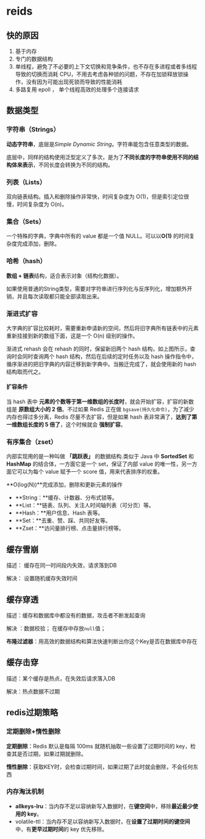 # reids

## 快的原因

1. 基于内存
2. 专门的数据结构
3. 单线程，避免了不必要的上下文切换和竞争条件，也不存在多进程或者多线程导致的切换而消耗 CPU，不用去考虑各种锁的问题，不存在加锁释放锁操作，没有因为可能出现死锁而导致的性能消耗
4. 多路复用 epoll ， 单个线程高效的处理多个连接请求



## 数据类型

### 字符串（Strings）

**动态字符串**，底层是*Simple Dynamic String*。字符串能包含任意类型的数据。

底层中，同样的结构使用泛型定义了多次，是为了**不同长度的字符串使用不同的结构体来表示**，不同长度会转换为不同的结构。



### 列表（Lists）

双向链表结构。插入和删除操作非常快，时间复杂度为 O(1)，但是索引定位很慢，时间复杂度为 O(n)。



### 集合（Sets）

一个特殊的字典，字典中所有的 value 都是一个值 NULL。可以以**O(1)** 的时间复杂度完成添加，删除。



### 哈希（hash）

**数组 + 链表**结构，适合表示对象（结构化数据）。

如果使用普通的String类型，需要对字符串进行序列化与反序列化，增加额外开销，并且每次读取都只能全部读取出来。

### 渐进式扩容

大字典的扩容比较耗时，需要重新申请新的空间，然后将旧字典所有链表中的元素重新挂接到新的数组下面，这是一个 O(n) 级别的操作。

渐进式 rehash 会在 rehash 的同时，保留新旧两个 hash 结构，如上图所示，查询时会同时查询两个 hash 结构，然后在后续的定时任务以及 hash 操作指令中，循序渐进的把旧字典的内容迁移到新字典中。当搬迁完成了，就会使用新的 hash 结构取而代之。

#### 扩容条件

当 hash 表中 **元素的个数等于第一维数组的长度时**，就会开始扩容，扩容的新数组是 **原数组大小的 2 倍**。不过如果 Redis 正在做 `bgsave(持久化命令)`，为了减少内存也得过多分离，Redis 尽量不去扩容，但是如果 hash 表非常满了，**达到了第一维数组长度的 5 倍了**，这个时候就会 **强制扩容**。



###  有序集合（zset）

内部实现用的是一种叫做 **「跳跃表」** 的数据结构.类似于 Java 中 **SortedSet** 和 **HashMap** 的结合体，一方面它是一个 set，保证了内部 value 的唯一性，另一方面它可以为每个 value 赋予一个 score 值，用来代表排序的权重。

**O(log(N))**完成添加，删除和更新元素的操作




- **String：**缓存、计数器、分布式锁等。
- **List：**链表、队列、关注人时间轴列表（可分页）等。
- **Hash：**用户信息、Hash 表等。
- **Set：**去重、赞、踩、共同好友等。
- **Zset：**访问量排行榜、点击量排行榜等。





## 缓存雪崩

描述： 缓存在同一时间段内失效，请求落到DB

解决： 设置随机缓存失效时间

## 缓存穿透

描述：缓存和数据库中都没有的数据，攻击者不断发起查询

解决 ：数据校验； 在缓存中存放`null`值；

**布隆过滤器**：用高效的数据结构和算法快速判断出你这个Key是否在数据库中存在

## 缓存击穿

描述：某个缓存是热点，在失效后请求落入DB

解决：热点数据不过期





## redis过期策略

### 定期删除+惰性删除

**定期删除**：Redis 默认是每隔 100ms 就随机抽取一些设置了过期时间的 key，检查其是否过期，如果过期就删除。

**惰性删除**：获取KEY时，会检查过期时间，如果过期了此时就会删除，不会任何东西



### 内存淘汰机制

- **allkeys-lru**：当内存不足以容纳新写入数据时，在**键空间**中，移除**最近最少使用的 key**。
- volatile-ttl：当内存不足以容纳新写入数据时，在**设置了过期时间的键空间**中，有**更早过期时间**的 key 优先移除。
